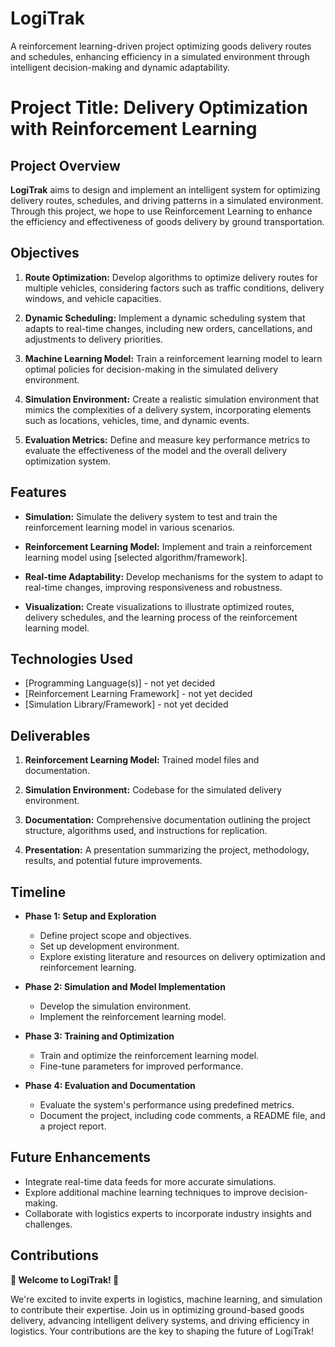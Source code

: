 # LogiTrak
A reinforcement learning-driven project optimizing goods delivery routes and schedules, enhancing efficiency in a simulated environment through intelligent decision-making and dynamic adaptability.

# Project Title: Delivery Optimization with Reinforcement Learning

## Project Overview

**LogiTrak** aims to design and implement an intelligent system for optimizing delivery routes, schedules, and driving patterns in a simulated environment. Through this project, we hope to use Reinforcement Learning to enhance the efficiency and effectiveness of goods delivery by ground transportation.

## Objectives

1. **Route Optimization:** Develop algorithms to optimize delivery routes for multiple vehicles, considering factors such as traffic conditions, delivery windows, and vehicle capacities.

2. **Dynamic Scheduling:** Implement a dynamic scheduling system that adapts to real-time changes, including new orders, cancellations, and adjustments to delivery priorities.

3. **Machine Learning Model:** Train a reinforcement learning model to learn optimal policies for decision-making in the simulated delivery environment.

4. **Simulation Environment:** Create a realistic simulation environment that mimics the complexities of a delivery system, incorporating elements such as locations, vehicles, time, and dynamic events.

5. **Evaluation Metrics:** Define and measure key performance metrics to evaluate the effectiveness of the model and the overall delivery optimization system.

## Features

- **Simulation:** Simulate the delivery system to test and train the reinforcement learning model in various scenarios.

- **Reinforcement Learning Model:** Implement and train a reinforcement learning model using [selected algorithm/framework].

- **Real-time Adaptability:** Develop mechanisms for the system to adapt to real-time changes, improving responsiveness and robustness.

- **Visualization:** Create visualizations to illustrate optimized routes, delivery schedules, and the learning process of the reinforcement learning model.

## Technologies Used

- [Programming Language(s)] - not yet decided 
- [Reinforcement Learning Framework] - not yet decided
- [Simulation Library/Framework] - not yet decided

## Deliverables

1. **Reinforcement Learning Model:** Trained model files and documentation.

2. **Simulation Environment:** Codebase for the simulated delivery environment.

3. **Documentation:** Comprehensive documentation outlining the project structure, algorithms used, and instructions for replication.

4. **Presentation:** A presentation summarizing the project, methodology, results, and potential future improvements.

## Timeline

- **Phase 1: Setup and Exploration**
  - Define project scope and objectives.
  - Set up development environment.
  - Explore existing literature and resources on delivery optimization and reinforcement learning.

- **Phase 2: Simulation and Model Implementation**
  - Develop the simulation environment.
  - Implement the reinforcement learning model.

- **Phase 3: Training and Optimization**
  - Train and optimize the reinforcement learning model.
  - Fine-tune parameters for improved performance.

- **Phase 4: Evaluation and Documentation**
  - Evaluate the system's performance using predefined metrics.
  - Document the project, including code comments, a README file, and a project report.

## Future Enhancements

- Integrate real-time data feeds for more accurate simulations.
- Explore additional machine learning techniques to improve decision-making.
- Collaborate with logistics experts to incorporate industry insights and challenges.

## Contributions

**🚀 Welcome to LogiTrak! 🚚**

We're excited to invite experts in logistics, machine learning, and simulation to contribute their expertise. Join us in optimizing ground-based goods delivery, advancing intelligent delivery systems, and driving efficiency in logistics. Your contributions are the key to shaping the future of LogiTrak!

